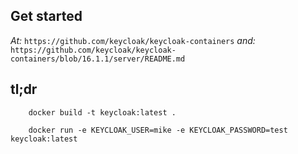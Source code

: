 ## Get started

_At:_ `https://github.com/keycloak/keycloak-containers`
_and:_ `https://github.com/keycloak/keycloak-containers/blob/16.1.1/server/README.md`

## tl;dr

```
    docker build -t keycloak:latest .

    docker run -e KEYCLOAK_USER=mike -e KEYCLOAK_PASSWORD=test keycloak:latest
```
